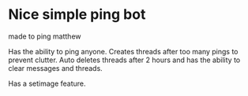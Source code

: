 # Nice simple ping bot
made to ping matthew


Has the ability to ping anyone. Creates threads after too many pings to prevent clutter.
Auto deletes threads after 2 hours and has the ability to clear messages and threads.

Has a setimage feature.
